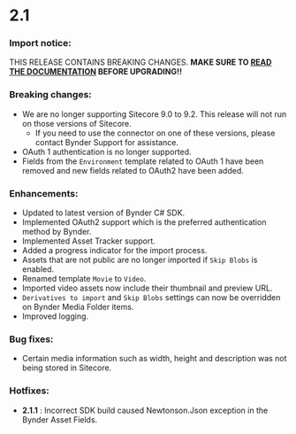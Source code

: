 # 2.1

### Import notice:

THIS RELEASE CONTAINS BREAKING CHANGES.
**MAKE SURE TO [READ THE DOCUMENTATION](https://github.com/ParTech/Bynder-Sitecore-Connector-Releases/tree/master/documentation) BEFORE UPGRADING!!**

### Breaking changes:

- We are no longer supporting Sitecore 9.0 to 9.2. This release will not run on those versions of Sitecore.
  - If you need to use the connector on one of these versions, please contact Bynder Support for assistance.
- OAuth 1 authentication is no longer supported.
- Fields from the `Environment` template related to OAuth 1 have been removed and new fields related to OAuth2 have been added.

### Enhancements:

- Updated to latest version of Bynder C# SDK.
- Implemented OAuth2 support which is the preferred authentication method by Bynder.
- Implemented Asset Tracker support.
- Added a progress indicator for the import process.
- Assets that are not public are no longer imported if `Skip Blobs` is enabled. 
- Renamed template `Movie` to `Video`.
- Imported video assets now include their thumbnail and preview URL.
- `Derivatives to import` and `Skip Blobs` settings can now be overridden on Bynder Media Folder items.
- Improved logging.

### Bug fixes:

- Certain media information such as width, height and description was not being stored in Sitecore.

### Hotfixes:

- **2.1.1** : Incorrect SDK build caused Newtonson.Json exception in the Bynder Asset Fields.